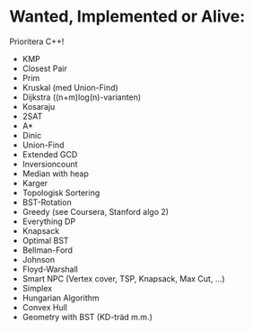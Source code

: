 Wanted, Implemented or Alive:
=============================
Prioritera C++!
- KMP
- Closest Pair
- Prim
- Kruskal (med Union-Find)
- Dijkstra ((n+m)log(n)-varianten)
- Kosaraju
- 2SAT
- A*
- Dinic
- Union-Find
- Extended GCD
- Inversioncount
- Median with heap
- Karger
- Topologisk Sortering
- BST-Rotation
- Greedy (see Coursera, Stanford algo 2)
- Everything DP
- Knapsack
- Optimal BST
- Bellman-Ford
- Johnson
- Floyd-Warshall
- Smart NPC (Vertex cover, TSP,  Knapsack, Max Cut, ...)
- Simplex
- Hungarian Algorithm
- Convex Hull
- Geometry with BST (KD-träd m.m.)
